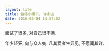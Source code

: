 ```yaml
---
layout: life
title: 独倚小阑干, 许多山
date: 2016-05-04 14:57:02
---
```


面试了很多, 对自己很不满.

>>
年少轻狂, 向与众人妨. 凡其爱者生异见, 不愿闻其详.

